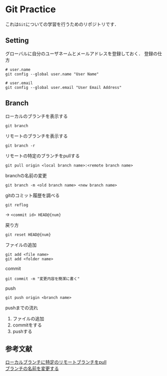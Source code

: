 # Git Practice

これは`Git`についての学習を行うためのリポジトリです．



## Setting
グローバルに自分のユーザネームとメールアドレスを登録しておく．
登録の仕方
```
# user.name
git config --global user.name "User Name"

# user.email
git config --global user.email "User Email Address"
```


## Branch
ローカルのブランチを表示する
```
git branch
```

リモートのブランチを表示する
```
git branch -r
```

リモートの特定のブランチをpullする
```
git pull origin <local branch name>:<remote branch name>
```

branchの名前の変更
```
git branch -m <old branch name> <new branch name>
```

gitのコミット履歴を調べる
```
git reflog
```
-> `<commit id> HEAD@{num}`

戻り方
```
git reset HEAD@{num}
```

ファイルの追加
```
git add <file name>
git add <folder name>
```

commit
```
git commit -m "変更内容を簡潔に書く"
```

push
```
git push origin <branch name>
```

pushまでの流れ
1. ファイルの追加
2. commitをする
3. pushする

## 参考文献
[ローカルブランチに特定のリモートブランチをpull](https://qiita.com/hinatades/items/d47dec72a87c5fed50f7)<br>
[ブランチの名前を変更する](https://docs.github.com/ja/repositories/configuring-branches-and-merges-in-your-repository/managing-branches-in-your-repository/renaming-a-branch)